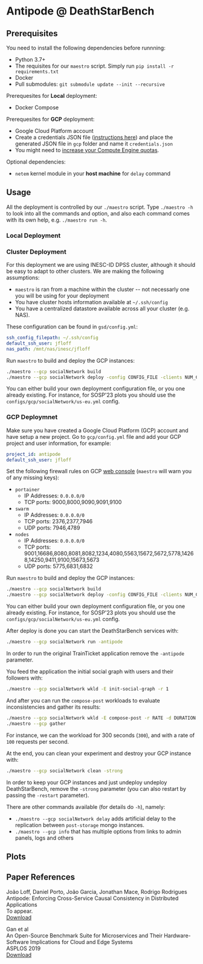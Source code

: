 # Antipode @ DeathStarBench


## Prerequisites

You need to install the following dependencies before runnning:
- Python 3.7+
- The requisites for our `maestro` script. Simply run `pip install -r requirements.txt`
- Docker
- Pull submodules: `git submodule update --init --recursive`

Prerequesites for **Local** deployment:
- Docker Compose

Prerequesites for **GCP** deployment:
- Google Cloud Platform account
- Create a credentials JSON file ([instructions here](https://developers.google.com/workspace/guides/create-credentials)) and place the generated JSON file in `gcp` folder and name it `credentials.json`
- You might need to [increase your Compute Engine quotas](https://console.cloud.google.com/iam-admin/quotas).

Optional dependencies:
- `netem` kernel module in your **host machine** for `delay` command

## Usage
All the deployment is controlled by our `./maestro` script. Type `./maestro -h` to look into all the commands and option, and also each command comes with its own help, e.g. `./maestro run -h`.

### Local Deployment

### Cluster Deployment
For this deployment we are using INESC-ID DPSS cluster, although it should be easy to adapt to other clusters. We are making the following assumptions:
- `maestro` is ran from a machine within the cluster -- not necessarly one you will be using for your deployment
- You have cluster hosts information available at `~/.ssh/config`
- You have a centralized datastore available across all your cluster (e.g. NAS).

These configuration can be found in `gsd/config.yml`:
```yml
ssh_config_filepath: ~/.ssh/config
default_ssh_user: jfloff
nas_path: /mnt/nas/inesc/jfloff
```

Run `maestro` to build and deploy the GCP instances:
```zsh
./maestro --gcp socialNetwork build
./maestro --gcp socialNetwork deploy -config CONFIG_FILE -clients NUM_CLIENTS
```
You can either build your own deployment configuration file, or you one already existing.
For instance, for SOSP'23 plots you should use the `configs/gcp/socialNetwork/us-eu.yml` config.

### GCP Deploymnet
Make sure you have created a Google Cloud Platform (GCP) account and have setup a new project.
Go to `gcp/config.yml` file and add your GCP project and user information, for example:
```yml
project_id: antipode
default_ssh_user: jfloff
```

Set the following firewall rules on GCP [web console](https://console.cloud.google.com/networking/firewalls/list) (`maestro` will warn you of any missing keys):
  - `portainer`
      - IP Addresses: `0.0.0.0/0`
      - TCP ports: 9000,8000,9090,9091,9100
  - `swarm`
      - IP Addresses: `0.0.0.0/0`
      - TCP ports: 2376,2377,7946
      - UDP ports: 7946,4789
  - `nodes`
      - IP Addresses: `0.0.0.0/0`
      - TCP ports: 9001,16686,8080,8081,8082,1234,4080,5563,15672,5672,5778,14268,14250,9411,9100,15673,5673
      - UDP ports: 5775,6831,6832

Run `maestro` to build and deploy the GCP instances:
```zsh
./maestro --gcp socialNetwork build
./maestro --gcp socialNetwork deploy -config CONFIG_FILE -clients NUM_CLIENTS
```
You can either build your own deployment configuration file, or you one already existing.
For instance, for SOSP'23 plots you should use the `configs/gcp/socialNetwork/us-eu.yml` config.

After deploy is done you can start the DeathStarBench services with:
```zsh
./maestro --gcp socialNetwork run -antipode
```
In order to run the original TrainTicket application remove the `-antipode` parameter.

You feed the application the initial social graph with users and their followers with:
```zsh
./maestro --gcp socialNetwork wkld -E init-social-graph -r 1
```

And after you can run the `compose-post` workloads to evaluate inconsistencies and gather its results:
```zsh
./maestro --gcp socialNetwork wkld -E compose-post -r RATE -d DURATION
./maestro --gcp gather
```
For instance, we can the workload for 300 seconds (`300`), and with a rate of `100` requests per second.

At the end, you can clean your experiment and destroy your GCP instance with:
```zsh
./maestro --gcp socialNetwork clean -strong
```
In order to keep your GCP instances and just undeploy undeploy DeathStarBench, remove the `-strong` parameter (you can also restart by passing the `-restart` parameter).

There are other commands available (for details do `-h`), namely:
- `./maestro --gcp socialNetwork delay` adds artificial delay to the replication between `post-storage` mongo instances.
- `./maestro --gcp info` that has multiple options from links to admin panels, logs and others


## Plots



## Paper References

João Loff, Daniel Porto, João Garcia, Jonathan Mace, Rodrigo Rodrigues\
Antipode: Enforcing Cross-Service Causal Consistency in Distributed Applications\
To appear.\
[Download]()

Gan et al\
An Open-Source Benchmark Suite for Microservices and Their Hardware-Software Implications for Cloud and Edge Systems\
ASPLOS 2019\
[Download](http://www.csl.cornell.edu/~delimitrou/papers/2019.asplos.microservices.pdf)